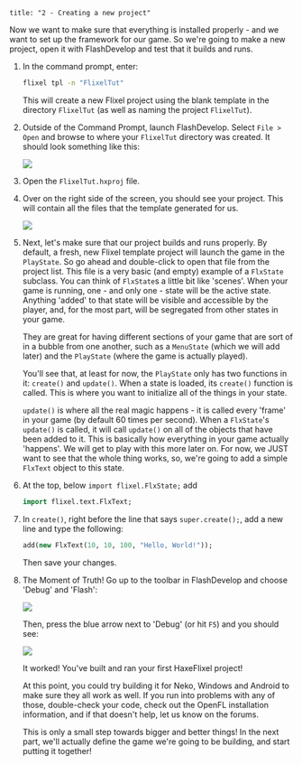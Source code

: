 ```
title: "2 - Creating a new project"
```

Now we want to make sure that everything is installed properly - and we want to set up the framework for our game. So we're going to make a new project, open it with FlashDevelop and test that it builds and runs.

1. In the command prompt, enter:

	```bash
	flixel tpl -n "FlixelTut"
	```
	This will create a new Flixel project using the blank template in the directory `FlixelTut` (as well as naming the project `FlixelTut`).
	
2. Outside of the Command Prompt, launch FlashDevelop. Select `File > Open` and browse to where your `FlixelTut` directory was created. It should look something like this:

	![](../images/01_tutorial/0001.png)

3. Open the `FlixelTut.hxproj` file.

4. Over on the right side of the screen, you should see your project. This will contain all the files that the template generated for us.

	![](../images/01_tutorial/0002.png)

5. Next, let's make sure that our project builds and runs properly. By default, a fresh, new Flixel template project will launch the game in the `PlayState`. So go ahead and double-click to open that file from the project list.
	This file is a very basic (and empty) example of a `FlxState` subclass. You can think of `FlxState`s a little bit like 'scenes'. When your game is running, one - and only one - state will be the active state. Anything 'added' to that state will be visible and accessible by the player, and, for the most part, will be segregated from other states in your game.

	They are great for having different sections of your game that are sort of in a bubble from one another, such as a `MenuState` (which we will add later) and the `PlayState` (where the game is actually played).

	You'll see that, at least for now, the `PlayState` only has two functions in it: `create()` and `update()`. When a state is loaded, its `create()` function is called. This is where you want to initialize all of the things in your state.

	`update()` is where all the real magic happens - it is called every 'frame' in your game (by default 60 times per second). When a `FlxState`'s `update()` is called, it will call `update()` on all of the objects that have been added to it. This is basically how everything in your game actually 'happens'. We will get to play with this more later on.
	For now, we JUST want to see that the whole thing works, so, we're going to add a simple `FlxText` object to this state.

6. At the top, below `import flixel.FlxState;` add 
	```haxe
	import flixel.text.FlxText;
	```

7. In `create()`, right before the line that says `super.create();`, add a new line and type the following:

	```haxe
	add(new FlxText(10, 10, 100, "Hello, World!"));
	```
	Then save your changes.

8. The Moment of Truth! Go up to the toolbar in FlashDevelop and choose 'Debug' and 'Flash':

	![](../images/01_tutorial/0002b.png)

	Then, press the blue arrow next to 'Debug' (or hit `F5`) and you should see:
	
	![](../images/01_tutorial/0003.png)

	It worked! You've built and ran your first HaxeFlixel project!

	At this point, you could try building it for Neko, Windows and Android to make sure they all work as well. If you run into problems with any of those, double-check your code, check out the OpenFL installation information, and if that doesn't help, let us know on the forums.

	This is only a small step towards bigger and better things! In the next part, we'll actually define the game we're going to be building, and start putting it together!
